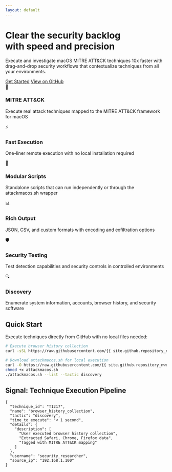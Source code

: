 ```yaml
---
layout: default
---
```


<div class="hero-section">
  <h1>Clear the <span class="highlight">security</span> backlog<br>with speed and precision</h1>
  <p>Execute and investigate macOS MITRE ATT&CK techniques 10x faster with drag-and-drop security workflows that contextualize techniques from all your environments.</p>
  <a href="{{ site.baseurl }}/docs/ROADMAP.html" class="btn">Get Started</a>
  <a href="https://github.com/{{ site.github.repository_nwo }}" class="btn btn-secondary">View on GitHub</a>
</div>

<div class="features-grid">
  <div class="feature-card">
    <div class="feature-icon">🎯</div>
    <h3>MITRE ATT&CK</h3>
    <p>Execute real attack techniques mapped to the MITRE ATT&CK framework for macOS</p>
  </div>
  
  <div class="feature-card">
    <div class="feature-icon">⚡</div>
    <h3>Fast Execution</h3>
    <p>One-liner remote execution with no local installation required</p>
  </div>
  
  <div class="feature-card">
    <div class="feature-icon">🔧</div>
    <h3>Modular Scripts</h3>
    <p>Standalone scripts that can run independently or through the attackmacos.sh wrapper</p>
  </div>
  
  <div class="feature-card">
    <div class="feature-icon">📊</div>
    <h3>Rich Output</h3>
    <p>JSON, CSV, and custom formats with encoding and exfiltration options</p>
  </div>
  
  <div class="feature-card">
    <div class="feature-icon">🛡️</div>
    <h3>Security Testing</h3>
    <p>Test detection capabilities and security controls in controlled environments</p>
  </div>
  
  <div class="feature-card">
    <div class="feature-icon">🔍</div>
    <h3>Discovery</h3>
    <p>Enumerate system information, accounts, browser history, and security software</p>
  </div>
</div>

## Quick Start

Execute techniques directly from GitHub with no local files needed:

```bash
# Execute browser history collection
curl -sSL https://raw.githubusercontent.com/{{ site.github.repository_nwo }}/main/attackmacos/ttp/discovery/browser_history/browser_history.sh | sh -s -- --safari

# Download attackmacos.sh for local execution
curl -O https://raw.githubusercontent.com/{{ site.github.repository_nwo }}/main/attackmacos/attackmacos.sh
chmod +x attackmacos.sh
./attackmacos.sh --list --tactic discovery
```

## Signal: Technique Execution Pipeline

<div class="card">
<pre><code>{
  "technique_id": "T1217",
  "name": "browser_history_collection", 
  "tactic": "discovery",
  "time_to_execute": "< 1 second",
  "details": {
    "description": [
      "User executed browser history collection",
      "Extracted Safari, Chrome, Firefox data",
      "Tagged with MITRE ATT&CK mapping"
    ]
  },
  "username": "security_researcher",
  "source_ip": "192.168.1.100"
}</code></pre>
</div> 